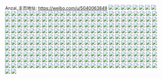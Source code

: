 Anzal_主页地址: https://weibo.com/u/5040063849 
![](https://wx4.sinaimg.cn/mw2000/005v5AQpgy1h9czwxttzfj32c02c0npe.jpg) 
![](https://wx4.sinaimg.cn/mw2000/005v5AQpgy1h9czwwkavuj323u23uu0x.jpg) 
![](https://wx4.sinaimg.cn/mw2000/005v5AQpgy1h8xuze0gdoj32c02c0npe.jpg) 
![](https://wx4.sinaimg.cn/mw2000/005v5AQpgy1h8xuzf3u8fj32c02c04qq.jpg) 
![](https://wx4.sinaimg.cn/mw2000/005v5AQpgy1h8ufs39glzj30u01t0gwr.jpg) 
![](https://wx4.sinaimg.cn/mw2000/005v5AQpgy1h8rnjbbbt4j30u00u045b.jpg) 
![](https://wx4.sinaimg.cn/mw2000/005v5AQpgy1h8rn700m35j30u00u0114.jpg) 
![](https://wx4.sinaimg.cn/mw2000/005v5AQpgy1h8g46ejogwj32c02c0hdu.jpg) 
![](https://wx4.sinaimg.cn/mw2000/005v5AQpgy1h8ecakj5rzj30u014011s.jpg) 
![](https://wx4.sinaimg.cn/mw2000/005v5AQpgy1h8ecb7o0qjj30u0101n26.jpg) 
![](https://wx4.sinaimg.cn/mw2000/005v5AQpgy1h7bycpfe4ij30u013yn7b.jpg) 
![](https://wx4.sinaimg.cn/mw2000/005v5AQpgy1h6scoto1yvj31400u0jux.jpg) 
![](https://wx4.sinaimg.cn/mw2000/005v5AQpgy1h6ohyru4uej30u0140myo.jpg) 
![](https://wx4.sinaimg.cn/mw2000/005v5AQpgy1h6ohysadxrj30u016zgm1.jpg) 
![](https://wx4.sinaimg.cn/mw2000/005v5AQpgy1h6ohysomxbj30u0140gnc.jpg) 
![](https://wx4.sinaimg.cn/mw2000/005v5AQpgy1h6ohyttrajj30u018e7bt.jpg) 
![](https://wx4.sinaimg.cn/mw2000/005v5AQpgy1h6ohyt9jzxj30u014aq7z.jpg) 
![](https://wx4.sinaimg.cn/mw2000/005v5AQpgy1h6ohyr66hij30u016mdhe.jpg) 
![](https://wx4.sinaimg.cn/mw2000/005v5AQpgy1h6gdr5v414j30u0140gsg.jpg) 
![](https://wx4.sinaimg.cn/mw2000/005v5AQpgy1h6gdr6gi5tj30u0140ahc.jpg) 
![](https://wx4.sinaimg.cn/mw2000/005v5AQpgy1h6gdr6zoimj30u0140aej.jpg) 
![](https://wx4.sinaimg.cn/mw2000/005v5AQpgy1h6gdr57ba0j30u0140n76.jpg) 
![](https://wx4.sinaimg.cn/mw2000/005v5AQpgy1h6f4rqplg9j30oo179gq2.jpg) 
![](https://wx4.sinaimg.cn/mw2000/005v5AQpgy1h5toimrm9gj30u00u047a.jpg) 
![](https://wx4.sinaimg.cn/mw2000/005v5AQpgy1h5r9u404dcj30u00u079k.jpg) 
![](https://wx4.sinaimg.cn/mw2000/005v5AQpgy1h5qfrp972uj30zo0jgq34.jpg) 
![](https://wx4.sinaimg.cn/mw2000/005v5AQpgy1h5p326rki2j30u014c40i.jpg) 
![](https://wx4.sinaimg.cn/mw2000/005v5AQpgy1h5frtgzqqmj30rh1j50xm.jpg) 
![](https://wx4.sinaimg.cn/mw2000/005v5AQpgy1h5f97465rrj30tt0yt7dq.jpg) 
![](https://wx4.sinaimg.cn/mw2000/005v5AQpgy1h58ojd7edcj315o1jinc0.jpg) 
![](https://wx4.sinaimg.cn/mw2000/005v5AQpgy1h52qewlsq1j30uf0p70wv.jpg) 
![](https://wx4.sinaimg.cn/mw2000/005v5AQpgy1h4wfpfg42aj333y20wnpe.jpg) 
![](https://wx4.sinaimg.cn/mw2000/005v5AQpgy1h4v5r3ztqvj30w60o7qdi.jpg) 
![](https://wx4.sinaimg.cn/mw2000/005v5AQpgy1h4v5r5do8wj33402c0kjl.jpg) 
![](https://wx4.sinaimg.cn/mw2000/005v5AQpgy1h4v5r77s06j31o0280hdt.jpg) 
![](https://wx4.sinaimg.cn/mw2000/005v5AQpgy1h4reksefuxj33402c04qr.jpg) 
![](https://wx4.sinaimg.cn/mw2000/005v5AQpgy1h4qehtfkhnj31400u0n4k.jpg) 
![](https://wx4.sinaimg.cn/mw2000/005v5AQpgy1h4qei8waffj30u0140n4i.jpg) 
![](https://wx4.sinaimg.cn/mw2000/005v5AQpgy1h4libls7csj30s40s4gwv.jpg) 
![](https://wx4.sinaimg.cn/mw2000/005v5AQpgy1h3tzxnczpmj32c0340u0x.jpg) 
![](https://wx4.sinaimg.cn/mw2000/005v5AQpgy1h3tzxmcdm0j32c03401ky.jpg) 
![](https://wx4.sinaimg.cn/mw2000/005v5AQpgy1h3tzxp1m7bj32c03404qq.jpg) 
![](https://wx4.sinaimg.cn/mw2000/005v5AQpgy1h35x8jg4fnj31of33z4mw.jpg) 
![](https://wx4.sinaimg.cn/mw2000/005v5AQpgy1h35x8kqevwj315o1ixttv.jpg) 
![](https://wx4.sinaimg.cn/mw2000/005v5AQpgy1h35x8k49irj328t33xh9w.jpg) 
![](https://wx4.sinaimg.cn/mw2000/005v5AQpgy1h2yobjr6rgj30u014bjw5.jpg) 
![](https://wx4.sinaimg.cn/mw2000/005v5AQpgy1h2yobk34lej30u0140wk6.jpg) 
![](https://wx4.sinaimg.cn/mw2000/005v5AQpgy1h2yobkht6cj30u0147jxa.jpg) 
![](https://wx4.sinaimg.cn/mw2000/005v5AQpgy1h2yobjcflaj30u01407b8.jpg) 
![](https://wx4.sinaimg.cn/mw2000/005v5AQpgy1h2weju62ljj30u014043r.jpg) 
![](https://wx4.sinaimg.cn/mw2000/005v5AQpgy1h2wejuklfij30u0158afb.jpg) 
![](https://wx4.sinaimg.cn/mw2000/005v5AQpgy1h2v0sk6pk9j30u013q0zl.jpg) 
![](https://wx4.sinaimg.cn/mw2000/005v5AQpgy1h2v0skva50j30u013nqcm.jpg) 
![](https://wx4.sinaimg.cn/mw2000/005v5AQpgy1h2v0sliw6pj30u013jn32.jpg) 
![](https://wx4.sinaimg.cn/mw2000/005v5AQpgy1h2v0slz9z0j30u013mwo0.jpg) 
![](https://wx4.sinaimg.cn/mw2000/005v5AQpgy1h2m7b4avtcj31400u00wn.jpg) 
![](https://wx4.sinaimg.cn/mw2000/005v5AQpgy1h2m7b3qbpwj31400u0n1c.jpg) 
![](https://wx4.sinaimg.cn/mw2000/005v5AQpgy1h2m7b5f117j31400u0wi7.jpg) 
![](https://wx4.sinaimg.cn/mw2000/005v5AQpgy1h2m7b5x1orj30u00u079t.jpg) 
![](https://wx4.sinaimg.cn/mw2000/005v5AQpgy1h2j8cdqdtyj30u0140q5x.jpg) 
![](https://wx4.sinaimg.cn/mw2000/005v5AQpgy1h2j8ceuh2uj30u016cq7k.jpg) 
![](https://wx4.sinaimg.cn/mw2000/005v5AQpgy1h2j8cfkegfj30u014077u.jpg) 
![](https://wx4.sinaimg.cn/mw2000/005v5AQpgy1h2j8cguj68j30u01jmn2j.jpg) 
![](https://wx4.sinaimg.cn/mw2000/005v5AQpgy1h2j8ci3xnlj30u014077m.jpg) 
![](https://wx4.sinaimg.cn/mw2000/005v5AQpgy1h2j8chhreaj30u015kaen.jpg) 
![](https://wx4.sinaimg.cn/mw2000/005v5AQpgy1h27dhsfd2rj31o02804qp.jpg) 
![](https://wx4.sinaimg.cn/mw2000/005v5AQpgy1h27dhu28rgj31o0280hdt.jpg) 
![](https://wx4.sinaimg.cn/mw2000/005v5AQpgy1h1l3nrbddzj30l00pajvq.jpg) 
![](https://wx4.sinaimg.cn/mw2000/005v5AQpgy1h1l3nyzv0jj30u00u043w.jpg) 
![](https://wx4.sinaimg.cn/mw2000/005v5AQpgy1h17ewds6plj30zo0yon4s.jpg) 
![](https://wx4.sinaimg.cn/mw2000/005v5AQpgy1h153d0hft1j32c0340u0y.jpg) 
![](https://wx4.sinaimg.cn/mw2000/005v5AQpgy1h153cyitxaj32c02c0npd.jpg) 
![](https://wx4.sinaimg.cn/mw2000/005v5AQpgy1h153d2piyjj32c03404qq.jpg) 
![](https://wx4.sinaimg.cn/mw2000/005v5AQpgy1h0zax0974vj30u0190n0v.jpg) 
![](https://wx4.sinaimg.cn/mw2000/005v5AQpgy1h0zawzrm99j30u00xragn.jpg) 
![](https://wx4.sinaimg.cn/mw2000/005v5AQpgy1h0zawyqnp2j30u00u00vw.jpg) 
![](https://wx4.sinaimg.cn/mw2000/005v5AQpgy1h0zayzgnalj30u0141n42.jpg) 
![](https://wx4.sinaimg.cn/mw2000/005v5AQpgy1h0dfj5omgbj316o1kw1kx.jpg) 
![](https://wx4.sinaimg.cn/mw2000/005v5AQpgy1h07a1q798jj30u01boani.jpg) 
![](https://wx4.sinaimg.cn/mw2000/005v5AQpgy1h07a2n3tblj30u01h2n2h.jpg) 
![](https://wx4.sinaimg.cn/mw2000/005v5AQpgy1h07a0u9aznj30u01jjne3.jpg) 
![](https://wx4.sinaimg.cn/mw2000/005v5AQpgy1h06drdamyxj31mh2xzqv6.jpg) 
![](https://wx4.sinaimg.cn/mw2000/005v5AQpgy1h06dloze7uj31151v8e81.jpg) 
![](https://wx4.sinaimg.cn/mw2000/005v5AQpgy1h06dlyqdjoj31o02yox6r.jpg) 
![](https://wx4.sinaimg.cn/mw2000/005v5AQpgy1h06dre1c8sj312s1lp4qp.jpg) 
![](https://wx4.sinaimg.cn/mw2000/005v5AQpgy1h06dlzjmogj30v51kve81.jpg) 
![](https://wx4.sinaimg.cn/mw2000/005v5AQpgy1h06drc58msj31nz2iee82.jpg) 
![](https://wx4.sinaimg.cn/mw2000/005v5AQpgy1gzsi1x0uwtj31290spn06.jpg) 
![](https://wx4.sinaimg.cn/mw2000/005v5AQpgy1gznx9tglv7j320f27lqv5.jpg) 
![](https://wx4.sinaimg.cn/mw2000/005v5AQpgy1gz390oe6nuj30v91267bm.jpg) 
![](https://wx4.sinaimg.cn/mw2000/005v5AQpgy1gywsmxr16aj330k29ee83.jpg) 
![](https://wx4.sinaimg.cn/mw2000/005v5AQpgy1gywsmtc9f3j32c02c07wi.jpg) 
![](https://wx4.sinaimg.cn/mw2000/005v5AQpgy1gywsmvq1u5j32c02c07wj.jpg) 
![](https://wx4.sinaimg.cn/mw2000/005v5AQply1gxxb5qymybj30u013v7aw.jpg) 
![](https://wx4.sinaimg.cn/mw2000/005v5AQpgy1gxtzmavq2ij32c03407wi.jpg) 
![](https://wx4.sinaimg.cn/mw2000/005v5AQpgy1gxtzmcn4hvj329l30shdu.jpg) 
![](https://wx4.sinaimg.cn/mw2000/005v5AQpgy1gxtzm9qs1kj328h2zbe82.jpg) 
![](https://wx4.sinaimg.cn/mw2000/005v5AQpgy1gwqn8p2xhsj30u00u0agl.jpg) 
![](https://wx4.sinaimg.cn/mw2000/005v5AQpgy1gvxtmgjg6gj30u0140djf.jpg) 
![](https://wx4.sinaimg.cn/mw2000/005v5AQpgy1gvxtoou2zjj30u014047g.jpg) 
![](https://wx4.sinaimg.cn/mw2000/005v5AQpgy1guvcm5mbzjj60u0140afa02.jpg) 
![](https://wx4.sinaimg.cn/mw2000/005v5AQpgy1guvcm7r5mdj60u0140jxi02.jpg) 
![](https://wx4.sinaimg.cn/mw2000/005v5AQpgy1guvcmbmky8j60u0140n3802.jpg) 
![](https://wx4.sinaimg.cn/mw2000/005v5AQpgy1guvcm9h2qvj60u014076z02.jpg) 
![](https://wx4.sinaimg.cn/mw2000/005v5AQpgy1gtcvikqxi9j30u00xcqcc.jpg) 
![](https://wx4.sinaimg.cn/mw2000/005v5AQpgy1gsx1w8fdkbj30u0140jz4.jpg) 
![](https://wx4.sinaimg.cn/mw2000/005v5AQpgy1gsx1wc131hj30u00u041n.jpg) 
![](https://wx4.sinaimg.cn/mw2000/005v5AQpgy1gs2ei4b0ctj30u0140q8j.jpg) 
![](https://wx4.sinaimg.cn/mw2000/005v5AQpgy1gs2ei717skj30ru15qwnc.jpg) 
![](https://wx4.sinaimg.cn/mw2000/005v5AQpgy1gs2eifpxmzj30ru1sywx3.jpg) 
![](https://wx4.sinaimg.cn/mw2000/005v5AQpgy1gs2eihukfhj30ru1cpk1e.jpg) 
![](https://wx4.sinaimg.cn/mw2000/005v5AQpgy1gs2ei272ukj30ru15q4b2.jpg) 
![](https://wx4.sinaimg.cn/mw2000/005v5AQpgy1gs2eic8e4wj30ru1jotsc.jpg) 
![](https://wx4.sinaimg.cn/mw2000/005v5AQpgy1gqv5urozubj30u014011c.jpg) 
![](https://wx4.sinaimg.cn/mw2000/005v5AQpgy1gqv5vregh9j30u01407dh.jpg) 
![](https://wx4.sinaimg.cn/mw2000/005v5AQpgy1gqv5vq0q4qj30u014013i.jpg) 
![](https://wx4.sinaimg.cn/mw2000/005v5AQpgy1gqv5wb4xz0j30u0140do1.jpg) 
![](https://wx4.sinaimg.cn/mw2000/005v5AQpgy1gqrmk0ac7oj30u0140wmq.jpg) 
![](https://wx4.sinaimg.cn/mw2000/005v5AQpgy1gqrmk5xzeaj30u00zwjyu.jpg) 
![](https://wx4.sinaimg.cn/mw2000/005v5AQpgy1gqrmk9fbn5j30vk0u0n6c.jpg) 
![](https://wx4.sinaimg.cn/mw2000/005v5AQpgy1gqrmkixqdtj30u00u0wkw.jpg) 
![](https://wx4.sinaimg.cn/mw2000/005v5AQpgy1gqrmjtfv0dj30u0140th2.jpg) 
![](https://wx4.sinaimg.cn/mw2000/005v5AQpgy1gqrmkagqbej30u00u0adl.jpg) 
![](https://wx4.sinaimg.cn/mw2000/005v5AQpgy1gqb4set451j30u0140q80.jpg) 
![](https://wx4.sinaimg.cn/mw2000/005v5AQpgy1gqazaqgpdfj30mi0qfwhx.jpg) 
![](https://wx4.sinaimg.cn/mw2000/005v5AQpgy1gq3eagqe56j30u0140tjn.jpg) 
![](https://wx4.sinaimg.cn/mw2000/005v5AQpgy1gq3eahcv84j31400u0n3t.jpg) 
![](https://wx4.sinaimg.cn/mw2000/005v5AQpgy1gq3eaht0snj30u00u0gq2.jpg) 
![](https://wx4.sinaimg.cn/mw2000/005v5AQpgy1gq14gwac2kj30u00u0q7i.jpg) 
![](https://wx4.sinaimg.cn/mw2000/005v5AQpgy1gq14gyg7gej30u0140n4r.jpg) 
![](https://wx4.sinaimg.cn/mw2000/005v5AQpgy1gq14hhp4ksj30u00u078k.jpg) 
![](https://wx4.sinaimg.cn/mw2000/005v5AQpgy1gq14h1g24cj30u00u0dnx.jpg) 
![](https://wx4.sinaimg.cn/mw2000/005v5AQpgy1gq14hjxenwj31i20u0wpi.jpg) 
![](https://wx4.sinaimg.cn/mw2000/005v5AQpgy1gq14gznu1tj30u0140jx3.jpg) 
![](https://wx4.sinaimg.cn/mw2000/005v5AQpgy1gpys5i6c1ij30u01hcu11.jpg) 
![](https://wx4.sinaimg.cn/mw2000/005v5AQpgy1gptkms7p5pj30u00u0wku.jpg) 
![](https://wx4.sinaimg.cn/mw2000/005v5AQpgy1gpsiqhavfaj30u01407h3.jpg) 
![](https://wx4.sinaimg.cn/mw2000/005v5AQpgy1gpsiqddtxgj30u0140drz.jpg) 
![](https://wx4.sinaimg.cn/mw2000/005v5AQpgy1gpsiqjmq6oj30u0140gyh.jpg) 
![](https://wx4.sinaimg.cn/mw2000/005v5AQpgy1gpsiqs78jej30u0140qcn.jpg) 
![](https://wx4.sinaimg.cn/mw2000/005v5AQpgy1gpchzjyixsj30u0140an3.jpg) 
![](https://wx4.sinaimg.cn/mw2000/005v5AQpgy1gpchzhm2ktj30u01407h1.jpg) 
![](https://wx4.sinaimg.cn/mw2000/005v5AQpgy1goywqceeomj30u00ww77t.jpg) 
![](https://wx4.sinaimg.cn/mw2000/005v5AQpgy1gorg5evxifj30u00u0k63.jpg) 
![](https://wx4.sinaimg.cn/mw2000/005v5AQpgy1gooh2wyjh7j32ft2bznnh.jpg) 
![](https://wx4.sinaimg.cn/mw2000/005v5AQpgy1gooh35uc8aj32k92c01kx.jpg) 
![](https://wx4.sinaimg.cn/mw2000/005v5AQpgy1golp14gq7pj31o02801ky.jpg) 
![](https://wx4.sinaimg.cn/mw2000/005v5AQpgy1gol0qc7hgcj32ds1sgnb3.jpg) 
![](https://wx4.sinaimg.cn/mw2000/005v5AQpgy1goifuzh8hdj30u00u0116.jpg) 
![](https://wx4.sinaimg.cn/mw2000/005v5AQpgy1gog8ys31ivj329g2m7kjd.jpg) 
![](https://wx4.sinaimg.cn/mw2000/005v5AQpgy1gog8yt10v1j32c0340qia.jpg) 
![](https://wx4.sinaimg.cn/mw2000/005v5AQpgy1gog8yv44hdj32c0340b2a.jpg) 
![](https://wx4.sinaimg.cn/mw2000/005v5AQpgy1go9c8f7qk5j32ds1sghdt.jpg) 
![](https://wx4.sinaimg.cn/mw2000/005v5AQpgy1go7xk6x3fzj32c02c0x01.jpg) 
![](https://wx4.sinaimg.cn/mw2000/005v5AQpgy1go7xk88kpnj32c02c07v9.jpg) 
![](https://wx4.sinaimg.cn/mw2000/005v5AQpgy1go7xk9sprvj32c02c0e46.jpg) 
![](https://wx4.sinaimg.cn/mw2000/005v5AQpgy1gnt1ex4d1cj32c02c0h5x.jpg) 
![](https://wx4.sinaimg.cn/mw2000/005v5AQpgy1gnt1eue0ulj32c02c0khq.jpg) 
![](https://wx4.sinaimg.cn/mw2000/005v5AQpgy1gnpkd68iacj31o0280hdu.jpg) 
![](https://wx4.sinaimg.cn/mw2000/005v5AQpgy1gnpkd8ke5uj31o02807wi.jpg) 
![](https://wx4.sinaimg.cn/mw2000/005v5AQpgy1gnpkd3jkv3j31o0280b2a.jpg) 
![](https://wx4.sinaimg.cn/mw2000/005v5AQpgy1gnpkdalt5mj31o0213x6p.jpg) 
![](https://wx4.sinaimg.cn/mw2000/005v5AQpgy1gngf0sw4z2j32c02c07wh.jpg) 
![](https://wx4.sinaimg.cn/mw2000/005v5AQpgy1gngf0ut3nbj32c02c0b29.jpg) 
![](https://wx4.sinaimg.cn/mw2000/005v5AQpgy1gnbaqzcuyzj31o01o07wh.jpg) 
![](https://wx4.sinaimg.cn/mw2000/005v5AQpgy1gnas56qjutj32c02c0b2b.jpg) 
![](https://wx4.sinaimg.cn/mw2000/005v5AQpgy1gmyyci2lz4j30jg0jgn44.jpg) 
![](https://wx4.sinaimg.cn/mw2000/005v5AQpgy1gmyycjamncj32c02c0e81.jpg) 
![](https://wx4.sinaimg.cn/mw2000/005v5AQpgy1gmyych195bj32c02c0e81.jpg) 
![](https://wx4.sinaimg.cn/mw2000/005v5AQpgy1gmyyclogx5j32c02c0b2a.jpg) 
![](https://wx4.sinaimg.cn/mw2000/005v5AQpgy1gmyyco2m37j32c02c0x6p.jpg) 
![](https://wx4.sinaimg.cn/mw2000/005v5AQpgy1gmyycqbqmwj32c02c0e81.jpg) 
![](https://wx4.sinaimg.cn/mw2000/005v5AQpgy1gmwwz89zf8j31o02807wi.jpg) 
![](https://wx4.sinaimg.cn/mw2000/005v5AQpgy1glx6w67jhfj31gb222kjl.jpg) 
![](https://wx4.sinaimg.cn/mw2000/005v5AQpgy1glvuck6wvij31o0280e82.jpg) 
![](https://wx4.sinaimg.cn/mw2000/005v5AQpgy1glvucc4euoj31o0280b2a.jpg) 
![](https://wx4.sinaimg.cn/mw2000/005v5AQpgy1glvuf4ogotj31o0280b29.jpg) 
![](https://wx4.sinaimg.cn/mw2000/005v5AQpgy1glvuf21sgzj31gb222kjl.jpg) 
![](https://wx4.sinaimg.cn/mw2000/005v5AQpgy1glkuz0o05sj327f2xxhdx.jpg) 
![](https://wx4.sinaimg.cn/mw2000/005v5AQpgy1glkuyfe6h4j328o2xlkjp.jpg) 
![](https://wx4.sinaimg.cn/mw2000/005v5AQpgy1glkuy14zl7j30u00tsgrx.jpg) 
![](https://wx4.sinaimg.cn/mw2000/005v5AQpgy1glkuyle0soj32c02c0u0x.jpg) 
![](https://wx4.sinaimg.cn/mw2000/005v5AQpgy1glim5jne1hj31o02801kx.jpg) 
![](https://wx4.sinaimg.cn/mw2000/005v5AQpgy1glim5g1e2ij31o02804qp.jpg) 
![](https://wx4.sinaimg.cn/mw2000/005v5AQpgy1glemf0chbwj317r1mcave.jpg) 
![](https://wx4.sinaimg.cn/mw2000/005v5AQpgy1glemf32gecj317r1mc4qp.jpg) 
![](https://wx4.sinaimg.cn/mw2000/005v5AQpgy1gldxvs40vtj32c0340b29.jpg) 
![](https://wx4.sinaimg.cn/mw2000/005v5AQpgy1glceon4w71j32c02c04qp.jpg) 
![](https://wx4.sinaimg.cn/mw2000/005v5AQpgy1glamvp1ow4j32c0340u0x.jpg) 
![](https://wx4.sinaimg.cn/mw2000/005v5AQpgy1glamvqp2ypj32c0340wnk.jpg) 
![](https://wx4.sinaimg.cn/mw2000/005v5AQpgy1glamvum5jlj32c03407wh.jpg) 
![](https://wx4.sinaimg.cn/mw2000/005v5AQpgy1gl9mr8jxl4j30u0140n8f.jpg) 
![](https://wx4.sinaimg.cn/mw2000/005v5AQpgy1gl9mr5fjcgj30u014014p.jpg) 
![](https://wx4.sinaimg.cn/mw2000/005v5AQpgy1gl6fyeaa46j30u0140qbk.jpg) 
![](https://wx4.sinaimg.cn/mw2000/005v5AQpgy1gl6fycorg8j30u01407c7.jpg) 
![](https://wx4.sinaimg.cn/mw2000/005v5AQpgy1gkgx45sa0zj31s323fe82.jpg) 
![](https://wx4.sinaimg.cn/mw2000/005v5AQpgy1gkgx4458aaj30t00t0dr0.jpg) 
![](https://wx4.sinaimg.cn/mw2000/005v5AQpgy1gj7ibxp9h9j30u00u0ajb.jpg) 
![](https://wx4.sinaimg.cn/mw2000/005v5AQpgy1gj63lisugmj30vu0u0k04.jpg) 
![](https://wx4.sinaimg.cn/mw2000/005v5AQpgy1gizr8mo4toj30u00u010y.jpg) 
![](https://wx4.sinaimg.cn/mw2000/005v5AQpgy1gizr8p5710j30u00u07c4.jpg) 
![](https://wx4.sinaimg.cn/mw2000/005v5AQpgy1gizr8hwkucj30kc0gx415.jpg) 
![](https://wx4.sinaimg.cn/mw2000/005v5AQpgy1gftye5ymuyj31sg2ds4qp.jpg) 
![](https://wx4.sinaimg.cn/mw2000/005v5AQpgy1gftye7mmdtj31sg2dse81.jpg) 
![](https://wx4.sinaimg.cn/mw2000/005v5AQpgy1gfpuvzwtjcj30l4098gmj.jpg) 
![](https://wx4.sinaimg.cn/mw2000/005v5AQpgy1gfpuw1b4buj30yi0ehn57.jpg) 
![](https://wx4.sinaimg.cn/mw2000/005v5AQpgy1gfpuw1tuq5j30yi0nhgtq.jpg) 
![](https://wx4.sinaimg.cn/mw2000/005v5AQpgy1gfmjzdfpeaj31400u0td9.jpg) 
![](https://wx4.sinaimg.cn/mw2000/005v5AQpgy1gfioj23ja9j30u00u00yy.jpg) 
![](https://wx4.sinaimg.cn/mw2000/005v5AQpgy1gfdc9wxydwj30ru286gyf.jpg) 
![](https://wx4.sinaimg.cn/mw2000/005v5AQpgy1gfdca8b111j32c02c0qv7.jpg) 
![](https://wx4.sinaimg.cn/mw2000/005v5AQpgy1gfazud67vlj30u00u03ze.jpg) 
![](https://wx4.sinaimg.cn/mw2000/005v5AQpgy1gfazuco7pfj30u00u0q4a.jpg) 
![](https://wx4.sinaimg.cn/mw2000/005v5AQpgy1gfazudjdc5j30u00dqgnu.jpg) 
![](https://wx4.sinaimg.cn/mw2000/005v5AQpgy1gfazudssukj30m8084dg2.jpg) 
![](https://wx4.sinaimg.cn/mw2000/005v5AQpgy1gf9gzvu46oj30u0140152.jpg) 
![](https://wx4.sinaimg.cn/mw2000/005v5AQpgy1gf9gzuwecaj30u0140tkn.jpg) 
![](https://wx4.sinaimg.cn/mw2000/005v5AQpgy1gf9gzwueduj30u014015x.jpg) 
![](https://wx4.sinaimg.cn/mw2000/005v5AQpgy1gf9gzxkzgfj30u01407ld.jpg) 
![](https://wx4.sinaimg.cn/mw2000/005v5AQpgy1gf8s4763svj32c02c0x6q.jpg) 
![](https://wx4.sinaimg.cn/mw2000/005v5AQpgy1gf8s4942t1j32481mk4qs.jpg) 
![](https://wx4.sinaimg.cn/mw2000/005v5AQpgy1gf8s45j757j30go0m83zu.jpg) 
![](https://wx4.sinaimg.cn/mw2000/005v5AQpgy1gf8s49m4nyj30p00xcwfu.jpg) 
![](https://wx4.sinaimg.cn/mw2000/005v5AQpgy1gf5z3rxb4hj32c02c07tm.jpg) 
![](https://wx4.sinaimg.cn/mw2000/005v5AQpgy1gezp331xsoj30u00u0b29.jpg) 
![](https://wx4.sinaimg.cn/mw2000/005v5AQpgy1gezp33vsp2j30u00u0hdv.jpg) 
![](https://wx4.sinaimg.cn/mw2000/005v5AQpgy1gez5kp8cwyj30u00u07wh.jpg) 
![](https://wx4.sinaimg.cn/mw2000/005v5AQpgy1gexglcpzllj30jq0jh419.jpg) 
![](https://wx4.sinaimg.cn/mw2000/005v5AQpgy1gexglcsn5jj30j90ijac0.jpg) 
![](https://wx4.sinaimg.cn/mw2000/005v5AQpgy1gexglcsn2wj30j50jftas.jpg) 
![](https://wx4.sinaimg.cn/mw2000/005v5AQpgy1gexglcro8dj30j40jgwif.jpg) 
![](https://wx4.sinaimg.cn/mw2000/005v5AQpgy1gexglcy7n8j30fb0fxwfm.jpg) 
![](https://wx4.sinaimg.cn/mw2000/005v5AQpgy1gexgld0w92j30jl0jgabu.jpg) 
![](https://wx4.sinaimg.cn/mw2000/005v5AQpgy1gexgld22m8j30jd0jn406.jpg) 
![](https://wx4.sinaimg.cn/mw2000/005v5AQpgy1gexgld5sypj30j60i075z.jpg) 
![](https://wx4.sinaimg.cn/mw2000/005v5AQpgy1gexgld0lwpj30d30bjmxp.jpg) 
![](https://wx4.sinaimg.cn/mw2000/005v5AQpgy1gexg7tp65fj30ct0ct74n.jpg) 
![](https://wx4.sinaimg.cn/mw2000/005v5AQpgy1gek6tizuipj30u01491ky.jpg) 
![](https://wx4.sinaimg.cn/mw2000/005v5AQpgy1gek6ti14ldj30u01431kx.jpg) 
![](https://wx4.sinaimg.cn/mw2000/005v5AQpgy1gek6tiwnqoj30u010u4qp.jpg) 
![](https://wx4.sinaimg.cn/mw2000/005v5AQpgy1gc36ufzcw0j30ru33cdya.jpg) 
![](https://wx4.sinaimg.cn/mw2000/005v5AQpgy1gc36ugrrmij30ru33ce2t.jpg) 
![](https://wx4.sinaimg.cn/mw2000/005v5AQpgy1gc36uhu68fj30ru33sb24.jpg) 
![](https://wx4.sinaimg.cn/mw2000/005v5AQpgy1gc36uhtthrj30ru33oh6j.jpg) 
![](https://wx4.sinaimg.cn/mw2000/005v5AQpgy1gc36ugt14tj30ru3isdz5.jpg) 
![](https://wx4.sinaimg.cn/mw2000/005v5AQpgy1garwczo63uj30u00u07nt.jpg) 
![](https://wx4.sinaimg.cn/mw2000/005v5AQpgy1garwd05reij30u00u0du4.jpg) 
![](https://wx4.sinaimg.cn/mw2000/005v5AQpgy1g5yckv4w6aj31400u0qv5.jpg) 
![](https://wx4.sinaimg.cn/mw2000/005v5AQpgy1fzyaqi665aj32c0340e81.jpg) 
![](https://wx4.sinaimg.cn/mw2000/005v5AQpgy1fzyaqfzum6j32c0340e81.jpg) 
![](https://wx4.sinaimg.cn/mw2000/005v5AQpgy1ftsxb4x8jmj30dx0drq3e.jpg) 
![](https://wx4.sinaimg.cn/mw2000/005v5AQpgy1ftc5463kjyj30qo0qomxz.jpg) 
![](https://wx4.sinaimg.cn/mw2000/005v5AQpgy1fs6y97mpe1j30qo0zk45n.jpg) 
![](https://wx4.sinaimg.cn/mw2000/005v5AQpgy1fs6y96fzurj30qo0zkdo8.jpg) 
![](https://wx4.sinaimg.cn/mw2000/005v5AQpgy1fr7w6g9rydj30u00u01e2.jpg) 
![](https://wx4.sinaimg.cn/mw2000/005v5AQpgy1fr7w6mwax4j328528qwwd.jpg) 
![](https://wx4.sinaimg.cn/mw2000/005v5AQpgy1fr7w6pyvlbj30yi0yigw6.jpg) 
![](https://wx4.sinaimg.cn/mw2000/005v5AQpgy1fr7w6rdeyhj30u00u00wz.jpg) 
![](https://wx4.sinaimg.cn/mw2000/005v5AQpgy1fr7w6tvc9fj30u00u8ago.jpg) 
![](https://wx4.sinaimg.cn/mw2000/005v5AQpgy1fr7w6a7714j30u00ugb0p.jpg) 
